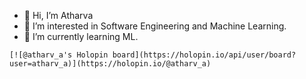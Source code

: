 - 👋 Hi, I’m Atharva
- 👀 I’m interested in Software Engineering and Machine Learning. 
- 🌱 I’m currently learning ML.
<!-- - 💞
- 📫 How to reach me ... -->
    
    [![@atharv_a's Holopin board](https://holopin.io/api/user/board?user=atharv_a)](https://holopin.io/@atharv_a)
<!---
Atharv-a/Atharv-a is a ✨ special ✨ repository because its `README.md` (this file) appears on your GitHub profile.
You can click the Preview link to take a look at your changes.
--->
